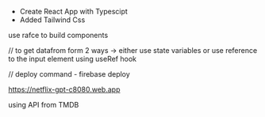 - Create React App with Typescipt 
- Added Tailwind Css

use rafce to build components

// to get datafrom form 2 ways -> either use state variables or use reference to the input element using useRef hook

// deploy command - firebase deploy

https://netflix-gpt-c8080.web.app

using API from TMDB
